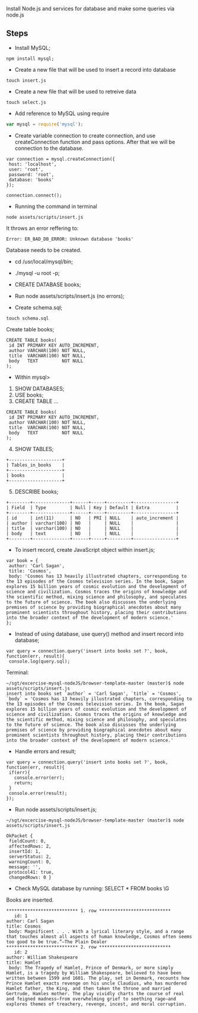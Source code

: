 Install Node.js and services for database and make some queries via node.js


## Steps

- Install MySQL;

```
npm install mysql;
```

- Create a new file that will be used to insert a record into database

```
touch insert.js
```

- Create a new file that will be used to retreive data

```
touch select.js
```

- Add reference to MySQL using require


```insert.js
var mysql = require('mysql');
```

- Create variable connection to create connection, and use createConnection function and pass options. After that we will be connection to the database.

```
var connection = mysql.createConnection({
 host: 'localhost',
 user: 'root',
 password: 'root',
 database: 'books'
});

connection.connect();
```

- Running the command in terminal

```
node assets/scripts/insert.js
```

It throws an error reffering to:

```
Error: ER_BAD_DB_ERROR: Unknown database 'books'
```

Database needs to be created.

- cd /usr/local/mysql/bin;

- ./mysql -u root -p;

- CREATE DATABASE books;

- Run node assets/scripts/insert.js (no errors);

- Create schema.sql;

```
touch schema.sql
```

Create table books;
```
CREATE TABLE books(
 id INT PRIMARY KEY AUTO_INCREMENT,
 author VARCHAR(100) NOT NULL,
 title  VARCHAR(100) NOT NULL,
 body   TEXT         NOT NULL
);
```


- Within mysql>
1. SHOW DATABASES;
2. USE books;
3. CREATE TABLE ...

```
CREATE TABLE books(
 id INT PRIMARY KEY AUTO_INCREMENT,
 author VARCHAR(100) NOT NULL,
 title  VARCHAR(100) NOT NULL,
 body   TEXT         NOT NULL
);
```


4. SHOW TABLES;

```
+--------------------+
| Tables_in_books    |
+--------------------+
| books              |
+--------------------+
```


5. DESCRIBE books;

```
+--------+--------------+------+-----+---------+----------------+
| Field  | Type         | Null | Key | Default | Extra          |
+--------+--------------+------+-----+---------+----------------+
| id     | int(11)      | NO   | PRI | NULL    | auto_increment |
| author | varchar(100) | NO   |     | NULL    |                |
| title  | varchar(100) | NO   |     | NULL    |                |
| body   | text         | NO   |     | NULL    |                |
+--------+--------------+------+-----+---------+----------------+
```



- To insert record, create JavaScript object within insert.js;

```
var book = {
 author: 'Carl Sagan',
 title: 'Cosmos',
 body: 'Cosmos has 13 heavily illustrated chapters, corresponding to the 13 episodes of the Cosmos television series. In the book, Sagan explores 15 billion years of cosmic evolution and the development of science and civilization. Cosmos traces the origins of knowledge and the scientific method, mixing science and philosophy, and speculates to the future of science. The book also discusses the underlying premises of science by providing biographical anecdotes about many prominent scientists throughout history, placing their contributions into the broader context of the development of modern science.'
};
```

- Instead of using database, use query() method and insert record into database;

```
var query = connection.query('insert into books set ?', book, function(err, result){
 console.log(query.sql);
```

Terminal:

```
~/sgt/excercise-mysql-nodeJS/browser-template-master (master)$ node assets/scripts/insert.js
insert into books set `author` = 'Carl Sagan', `title` = 'Cosmos', `body` = 'Cosmos has 13 heavily illustrated chapters, corresponding to the 13 episodes of the Cosmos television series. In the book, Sagan explores 15 billion years of cosmic evolution and the development of science and civilization. Cosmos traces the origins of knowledge and the scientific method, mixing science and philosophy, and speculates to the future of science. The book also discusses the underlying premises of science by providing biographical anecdotes about many prominent scientists throughout history, placing their contributions into the broader context of the development of modern science.'
```

- Handle errors and result;

```
var query = connection.query('insert into books set ?', book, function(err, result){
 if(err){
   console.error(err);
   return;
 }
 console.error(result);
});
```


- Run node assets/scripts/insert.js;

```
~/sgt/excercise-mysql-nodeJS/browser-template-master (master)$ node assets/scripts/insert.js

OkPacket {
 fieldCount: 0,
 affectedRows: 2,
 insertId: 1,
 serverStatus: 2,
 warningCount: 0,
 message: '',
 protocol41: true,
 changedRows: 0 }
 ```

- Check MySQL database by running: SELECT * FROM books \G

Books are inserted.

```
*************************** 1. row ***************************
   id: 1
author: Carl Sagan
title: Cosmos
 body: Magnificent . . . With a lyrical literary style, and a range that touches almost all aspects of human knowledge, Cosmos often seems too good to be true.”—The Plain Dealer
*************************** 2. row ***************************
   id: 2
author: William Shakespeare
title: Hamlet
 body: The Tragedy of Hamlet, Prince of Denmark, or more simply Hamlet, is a tragedy by William Shakespeare, believed to have been written between 1599 and 1601. The play, set in Denmark, recounts how Prince Hamlet exacts revenge on his uncle Claudius, who has murdered Hamlet father, the King, and then taken the throne and married Gertrude, Hamles mother. The play vividly charts the course of real and feigned madness—from overwhelming grief to seething rage—and explores themes of treachery, revenge, incest, and moral corruption.
```
